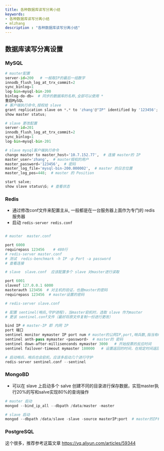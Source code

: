 ```yaml
---
title: 各种数据库读写分离小结
keywords:
- 各种数据库读写分离小结
- mlzhang
description : "各种数据库读写分离小结"
---
```

## 数据库读写分离设置

### MySQL

```python
# master配置
server-id=200   # 一般取IP的最后一组数字
innodb_flush_log_at_trx_commit=2
sync_binlog=1
log-bin=mysql-bin-200
binlog-do-db=  # 同步的数据库的名称,全部可以使用 *
重启MySQL
# 客户端执行命令,授权给 slave
grant replication slave on *.* to 'zhang'@"IP" identified by '123456';
show master status;

# slave 更改配置
server-id=201
innodb_flush_log_at_trx_commit=2
sync_binlog=1
log-bin=mysql-bin-201

# slave mysql客户端执行命令
change master to master_host='10.7.152.77',  # 连接 master的 IP
master_user='zhang',  # master授权的用户
master_password='123456',  # 密码
master_log_file='mysql-bin-200.000002',  # master 的日志位置
master_log_pos=448;  # master 的 Position

start salve;
show slave status\G; # 查看状态
```

### Redis

- 通过修改conf文件来配置主从, 一般都是在一台服务器上面作为专门的 redis 服务器
- 启动  `redis-server redis.conf `

```python

# master  master.conf

port 6000
requirepass 123456    # 480行
# redis-server master.conf
# 测试  redis-benchmark -h IP -p Port -a password
# 查看连接

# slave  slave.conf  应该配置多个 slave 对master进行读取

port 6001
slaveof 127.0.0.1 6000
masterauth 123456  # 对主机的验证，也是master的密码
requirepass 123456  # master设置的密码

# redis-server slave.conf

# 配置 sentinel(哨兵,守护进程)，当master宕机时，选取 slave 作为master
# 更该 sentinel.conf文件（最好将原文件复制一份进行更改）

bind IP # master-IP 即 内网 IP
port 端口
sentinel monitor mymaster IP port num # master的公网IP,port,哨兵数,指当有num个哨兵同时监测到master宕机时，开始选举新的master
sentinel anth-pass mymaster <password>  # master的 密码
sentinel down-after-millisenconds mymaster 3000   # 开始投票的反应时间
sentinel failover-timeout mymaster 180000   # 设置返回的时间，在规定时间返回可以继续作为master

# 启动哨兵，哨兵也会宕机，应该多启动几个进行守护
redis-server sentinel.conf --sentinel

```



### MongoBD

- 可以在 slave 上启动多个 salve 创建不同的目录进行保存数据，实现master执行20%的写和salve实现80%的查询操作

```python
# master 启动
mongod --bind_ip_all --dbpath /data/master -master

# slave 启动
mongod --dbpath /data/slave -slave -source masterIP:port  # master的IP和端口
```



### PostgreSQL

这个很多，推荐参考这篇文章 https://yq.aliyun.com/articles/59344